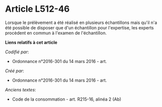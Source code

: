 # Article L512-46

Lorsque le prélèvement a été réalisé en plusieurs échantillons mais qu'il n'a été possible de disposer que d'un échantillon
pour l'expertise, les experts procèdent en commun à l'examen de l'échantillon.

**Liens relatifs à cet article**

_Codifié par_:

  - Ordonnance n°2016-301 du 14 mars 2016 - art.

_Créé par_:

  - Ordonnance n°2016-301 du 14 mars 2016 - art.

_Anciens textes_:

  - Code de la consommation - art. R215-16, alinéa 2 (Ab)
